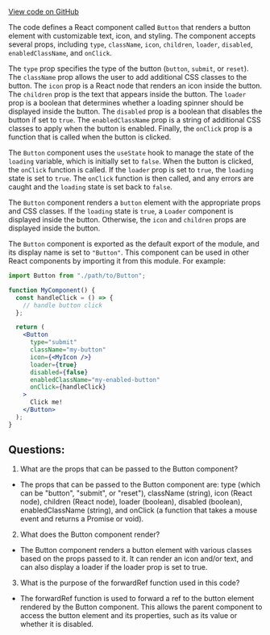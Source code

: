 [View code on GitHub](/src/components/Button.tsx)

The code defines a React component called `Button` that renders a button element with customizable text, icon, and styling. The component accepts several props, including `type`, `className`, `icon`, `children`, `loader`, `disabled`, `enabledClassName`, and `onClick`. 

The `type` prop specifies the type of the button (`button`, `submit`, or `reset`). The `className` prop allows the user to add additional CSS classes to the button. The `icon` prop is a React node that renders an icon inside the button. The `children` prop is the text that appears inside the button. The `loader` prop is a boolean that determines whether a loading spinner should be displayed inside the button. The `disabled` prop is a boolean that disables the button if set to `true`. The `enabledClassName` prop is a string of additional CSS classes to apply when the button is enabled. Finally, the `onClick` prop is a function that is called when the button is clicked.

The `Button` component uses the `useState` hook to manage the state of the `loading` variable, which is initially set to `false`. When the button is clicked, the `onClick` function is called. If the `loader` prop is set to `true`, the `loading` state is set to `true`. The `onClick` function is then called, and any errors are caught and the `loading` state is set back to `false`. 

The `Button` component renders a `button` element with the appropriate props and CSS classes. If the `loading` state is `true`, a `Loader` component is displayed inside the button. Otherwise, the `icon` and `children` props are displayed inside the button. 

The `Button` component is exported as the default export of the module, and its display name is set to `"Button"`. This component can be used in other React components by importing it from this module. For example:

```jsx
import Button from "./path/to/Button";

function MyComponent() {
  const handleClick = () => {
    // handle button click
  };

  return (
    <Button
      type="submit"
      className="my-button"
      icon={<MyIcon />}
      loader={true}
      disabled={false}
      enabledClassName="my-enabled-button"
      onClick={handleClick}
    >
      Click me!
    </Button>
  );
}
```
## Questions: 
 1. What are the props that can be passed to the Button component?
- The props that can be passed to the Button component are: type (which can be "button", "submit", or "reset"), className (string), icon (React node), children (React node), loader (boolean), disabled (boolean), enabledClassName (string), and onClick (a function that takes a mouse event and returns a Promise or void).

2. What does the Button component render?
- The Button component renders a button element with various classes based on the props passed to it. It can render an icon and/or text, and can also display a loader if the loader prop is set to true.

3. What is the purpose of the forwardRef function used in this code?
- The forwardRef function is used to forward a ref to the button element rendered by the Button component. This allows the parent component to access the button element and its properties, such as its value or whether it is disabled.
